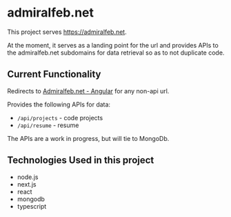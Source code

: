 # admiralfeb.net

This project serves https://admiralfeb.net.

At the moment, it serves as a landing point for the url and provides APIs to the admiralfeb.net subdomains for data retrieval so as to not duplicate code.

## Current Functionality

Redirects to [Admiralfeb.net - Angular](https://ng.admiralfeb.net) for any non-api url.

Provides the following APIs for data:

- `/api/projects` - code projects
- `/api/resume` - resume

The APIs are a work in progress, but will tie to MongoDb.

## Technologies Used in this project

- node.js
- next.js
- react
- mongodb
- typescript
